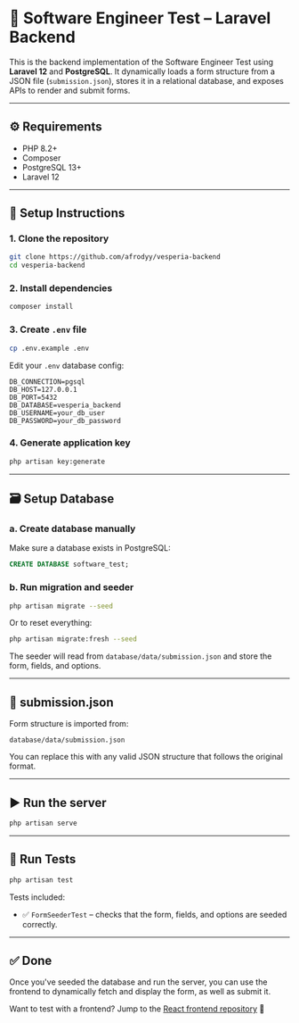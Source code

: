 # 🧪 Software Engineer Test – Laravel Backend

This is the backend implementation of the Software Engineer Test using **Laravel 12** and **PostgreSQL**. It dynamically loads a form structure from a JSON file (`submission.json`), stores it in a relational database, and exposes APIs to render and submit forms.

---

## ⚙️ Requirements

-   PHP 8.2+
-   Composer
-   PostgreSQL 13+
-   Laravel 12

---

## 🚀 Setup Instructions

### 1. Clone the repository

```bash
git clone https://github.com/afrodyy/vesperia-backend
cd vesperia-backend
```

### 2. Install dependencies

```bash
composer install
```

### 3. Create `.env` file

```bash
cp .env.example .env
```

Edit your `.env` database config:

```env
DB_CONNECTION=pgsql
DB_HOST=127.0.0.1
DB_PORT=5432
DB_DATABASE=vesperia_backend
DB_USERNAME=your_db_user
DB_PASSWORD=your_db_password
```

### 4. Generate application key

```bash
php artisan key:generate
```

---

## 🗃️ Setup Database

### a. Create database manually

Make sure a database exists in PostgreSQL:

```sql
CREATE DATABASE software_test;
```

### b. Run migration and seeder

```bash
php artisan migrate --seed
```

Or to reset everything:

```bash
php artisan migrate:fresh --seed
```

The seeder will read from `database/data/submission.json` and store the form, fields, and options.

---

## 📁 submission.json

Form structure is imported from:

```
database/data/submission.json
```

You can replace this with any valid JSON structure that follows the original format.

---

## ▶️ Run the server

```bash
php artisan serve
```

---

## 🧪 Run Tests

```bash
php artisan test
```

Tests included:

-   ✅ `FormSeederTest` – checks that the form, fields, and options are seeded correctly.

---

## ✅ Done

Once you've seeded the database and run the server, you can use the frontend to dynamically fetch and display the form, as well as submit it.

Want to test with a frontend? Jump to the [React frontend repository](https://github.com/afrodyy/vesperia-frontend) 🚀
